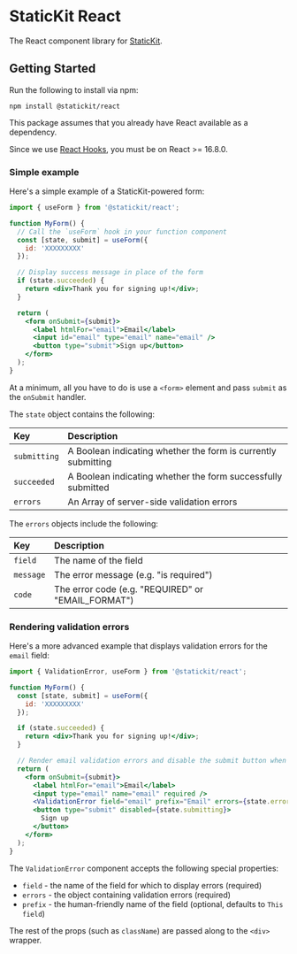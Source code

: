 # StaticKit React

The React component library for [StaticKit](https://statickit.com).

## Getting Started

Run the following to install via npm:

```
npm install @statickit/react
```

This package assumes that you already have React available as a dependency.

Since we use [React Hooks](https://reactjs.org/docs/hooks-intro.html), you must be on React >= 16.8.0.

### Simple example

Here's a simple example of a StaticKit-powered form:

```jsx
import { useForm } from '@statickit/react';

function MyForm() {
  // Call the `useForm` hook in your function component
  const [state, submit] = useForm({
    id: 'XXXXXXXXX'
  });

  // Display success message in place of the form
  if (state.succeeded) {
    return <div>Thank you for signing up!</div>;
  }

  return (
    <form onSubmit={submit}>
      <label htmlFor="email">Email</label>
      <input id="email" type="email" name="email" />
      <button type="submit">Sign up</button>
    </form>
  );
}
```

At a minimum, all you have to do is use a `<form>` element and pass `submit` as the `onSubmit` handler.

The `state` object contains the following:

| Key          | Description                                                   |
| :----------- | :------------------------------------------------------------ |
| `submitting` | A Boolean indicating whether the form is currently submitting |
| `succeeded`  | A Boolean indicating whether the form successfully submitted  |
| `errors`     | An Array of server-side validation errors                     |

The `errors` objects include the following:

| Key       | Description                                        |
| :-------- | :------------------------------------------------- |
| `field`   | The name of the field                              |
| `message` | The error message (e.g. "is required")             |
| `code`    | The error code (e.g. "REQUIRED" or "EMAIL_FORMAT") |

### Rendering validation errors

Here's a more advanced example that displays validation errors for the `email` field:

```jsx
import { ValidationError, useForm } from '@statickit/react';

function MyForm() {
  const [state, submit] = useForm({
    id: 'XXXXXXXXX'
  });

  if (state.succeeded) {
    return <div>Thank you for signing up!</div>;
  }

  // Render email validation errors and disable the submit button when submitting
  return (
    <form onSubmit={submit}>
      <label htmlFor="email">Email</label>
      <input type="email" name="email" required />
      <ValidationError field="email" prefix="Email" errors={state.errors} />
      <button type="submit" disabled={state.submitting}>
        Sign up
      </button>
    </form>
  );
}
```

The `ValidationError` component accepts the following special properties:

- `field` - the name of the field for which to display errors (required)
- `errors` - the object containing validation errors (required)
- `prefix` - the human-friendly name of the field (optional, defaults to `This field`)

The rest of the props (such as `className`) are passed along to the `<div>` wrapper.
